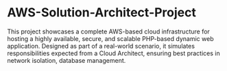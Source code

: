 # AWS-Solution-Architect-Project
This project showcases a complete AWS-based cloud infrastructure for hosting a highly available, secure, and scalable PHP-based dynamic web application. Designed as part of a real-world scenario, it simulates responsibilities expected from a Cloud Architect, ensuring best practices in network isolation, database management.
